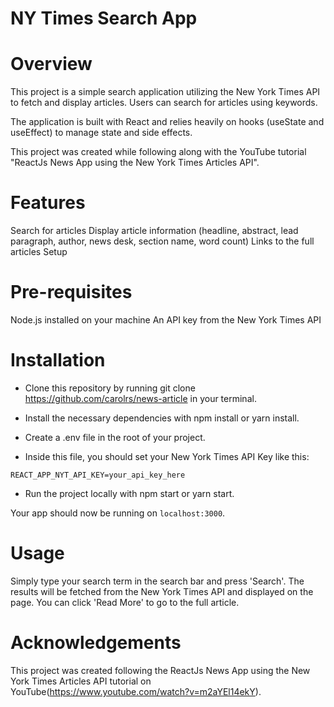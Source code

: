 # NY Times Search App

# Overview

This project is a simple search application utilizing the New York Times API to fetch and display articles. Users can search for articles using keywords.

The application is built with React and relies heavily on hooks (useState and useEffect) to manage state and side effects.

This project was created while following along with the YouTube tutorial "ReactJs News App using the New York Times Articles API".

# Features

Search for articles
Display article information (headline, abstract, lead paragraph, author, news desk, section name, word count)
Links to the full articles
Setup

# Pre-requisites
Node.js installed on your machine
An API key from the New York Times API

# Installation
* Clone this repository by running git clone <https://github.com/carolrs/news-article> in your terminal.

* Install the necessary dependencies with npm install or yarn install.

* Create a .env file in the root of your project.

* Inside this file, you should set your New York Times API Key like this:

```
REACT_APP_NYT_API_KEY=your_api_key_here

```
* Run the project locally with npm start or yarn start.

Your app should now be running on `localhost:3000`.

# Usage

Simply type your search term in the search bar and press 'Search'. The results will be fetched from the New York Times API and displayed on the page. You can click 'Read More' to go to the full article.

# Acknowledgements

This project was created following the ReactJs News App using the New York Times Articles API tutorial on YouTube(https://www.youtube.com/watch?v=m2aYEl14ekY).
